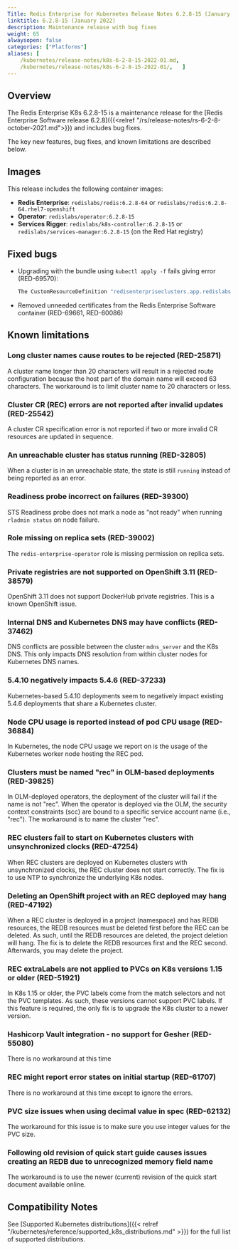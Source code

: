 ```yaml
---
Title: Redis Enterprise for Kubernetes Release Notes 6.2.8-15 (January 2022)
linktitle: 6.2.8-15 (January 2022)
description: Maintenance release with bug fixes
weight: 65
alwaysopen: false
categories: ["Platforms"]
aliases: [
    /kubernetes/release-notes/k8s-6-2-8-15-2022-01.md,
    /kubernetes/release-notes/k8s-6-2-8-15-2022-01/,   ]
---
```

## Overview

The Redis Enterprise K8s 6.2.8-15 is a maintenance release for the [Redis Enterprise Software release 6.2.8]({{<relref "/rs/release-notes/rs-6-2-8-october-2021.md">}}) and includes bug fixes.

The key new features, bug fixes, and known limitations are described below.

## Images

This release includes the following container images:

* **Redis Enterprise**: `redislabs/redis:6.2.8-64` or  `redislabs/redis:6.2.8-64.rhel7-openshift`
* **Operator**: `redislabs/operator:6.2.8-15`
* **Services Rigger**: `redislabs/k8s-controller:6.2.8-15` or `redislabs/services-manager:6.2.8-15` (on the Red Hat registry)

## Fixed bugs

* Upgrading with the bundle using `kubectl apply -f` fails giving error (RED-69570):

    ```sh
    The CustomResourceDefinition "redisenterpriseclusters.app.redislabs.com" is invalid: spec.preserveUnknownFields: Invalid value: true: must be false in order to use defaults in the schema.
    ```

* Removed unneeded certificates from the Redis Enterprise Software container (RED-69661, RED-60086)

## Known limitations

### Long cluster names cause routes to be rejected  (RED-25871)

A cluster name longer than 20 characters will result in a rejected route configuration because the host part of the domain name will exceed 63 characters. The workaround is to limit cluster name to 20 characters or less.

### Cluster CR (REC) errors are not reported after invalid updates (RED-25542)

A cluster CR specification error is not reported if two or more invalid CR resources are updated in sequence.

### An unreachable cluster has status running (RED-32805)

When a cluster is in an unreachable state, the state is still `running` instead of being reported as an error.

### Readiness probe incorrect on failures (RED-39300)

STS Readiness probe does not mark a node as "not ready" when running `rladmin status` on node failure.

### Role missing on replica sets (RED-39002)

The `redis-enterprise-operator` role is missing permission on replica sets.

### Private registries are not supported on OpenShift 3.11 (RED-38579)

OpenShift 3.11 does not support DockerHub private registries. This is a known OpenShift issue.

### Internal DNS and Kubernetes DNS may have conflicts (RED-37462)

DNS conflicts are possible between the cluster `mdns_server` and the K8s DNS. This only impacts DNS resolution from within cluster nodes for Kubernetes DNS names.

### 5.4.10 negatively impacts 5.4.6 (RED-37233)

Kubernetes-based 5.4.10 deployments seem to negatively impact existing 5.4.6 deployments that share a Kubernetes cluster.

### Node CPU usage is reported instead of pod CPU usage (RED-36884)

In Kubernetes, the node CPU usage we report on is the usage of the Kubernetes worker node hosting the REC pod.

### Clusters must be named "rec" in OLM-based deployments (RED-39825)

In OLM-deployed operators, the deployment of the cluster will fail if the name is not "rec". When the operator is deployed via the OLM, the security context constraints (scc) are bound to a specific service account name (i.e., "rec"). The workaround is to name the cluster "rec".

### REC clusters fail to start on Kubernetes clusters with unsynchronized clocks (RED-47254)

When REC clusters are deployed on Kubernetes clusters with unsynchronized clocks, the REC cluster does not start correctly. The fix is to use NTP to synchronize the underlying K8s nodes.

### Deleting an OpenShift project with an REC deployed may hang (RED-47192)

When a REC cluster is deployed in a project (namespace) and has REDB resources, the
REDB resources must be deleted first before the REC can be deleted. As such, until the
REDB resources are deleted, the project deletion will hang. The fix is to delete the
REDB resources first and the REC second. Afterwards, you may delete the project.

### REC extraLabels are not applied to PVCs on K8s versions 1.15 or older (RED-51921)

In K8s 1.15 or older, the PVC labels come from the match selectors and not the
PVC templates. As such, these versions cannot support PVC labels. If this feature
is required, the only fix is to upgrade the K8s cluster to a newer version.

### Hashicorp Vault integration - no support for Gesher (RED-55080)

There is no workaround at this time

### REC might report error states on initial startup (RED-61707)

There is no workaround at this time except to ignore the errors.

### PVC size issues when using decimal value in spec (RED-62132)

The workaround for this issue is to make sure you use integer values for the PVC size.

### Following old revision of quick start guide causes issues creating an REDB due to unrecognized memory field name

The workaround is to use the newer (current) revision of the quick start document available online.

## Compatibility Notes

See [Supported Kubernetes distributions]({{< relref "/kubernetes/reference/supported_k8s_distributions.md" >}}) for the full list of supported distributions.
